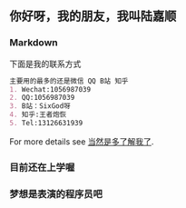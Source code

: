 ## 你好呀，我的朋友，我叫陆嘉顺
### Markdown

下面是我的联系方式

```markdown
主要用的最多的还是微信 QQ B站 知乎
1. Wechat:1056987039
2. QQ:1056987039
3. B站：SixGod呀
4. 知乎:王者炮恢
5. Tel:13126631939
```

For more details see [当然是多了解我了](https://space.bilibili.com/8005350/).

### 目前还在上学喔


### 梦想是表演的程序员吧

